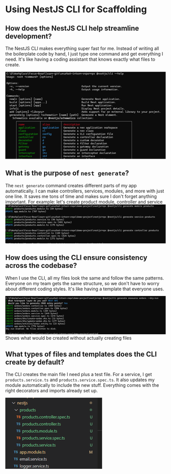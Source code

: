 # Using NestJS CLI for Scaffolding

## How does the NestJS CLI help streamline development?

The NestJS CLI makes everything super fast for me. Instead of writing all the boilerplate code by hand, I just type one command and get everything I need. It's like having a coding assistant that knows exactly what files to create.

![alt text](image.png)

## What is the purpose of `nest generate`?

The `nest generate` command creates different parts of my app automatically. I can make controllers, services, modules, and more with just one line. It saves me tons of time and makes sure I don't forget anything important.
For example: let's create product module, controller and service
![alt text](image-1.png)

## How does using the CLI ensure consistency across the codebase?

When I use the CLI, all my files look the same and follow the same patterns. Everyone on my team gets the same structure, so we don't have to worry about different coding styles. It's like having a template that everyone uses.

![alt text](image-2.png)
Shows what would be created without actually creating files

## What types of files and templates does the CLI create by default?

The CLI creates the main file I need plus a test file. For a service, I get `products.service.ts` and `products.service.spec.ts`. It also updates my module automatically to include the new stuff. Everything comes with the right decorators and imports already set up.

![alt text](image-3.png)